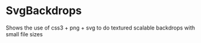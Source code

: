 SvgBackdrops
============
Shows the use of css3 + png + svg to do textured scalable backdrops with small file sizes
